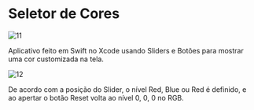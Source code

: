 # Seletor de Cores

![11](https://user-images.githubusercontent.com/56667001/159776248-39311160-8045-4049-b074-0097ddc3dfca.png)

Aplicativo feito em Swift no Xcode usando Sliders e Botões para mostrar uma cor customizada na tela.

![12](https://user-images.githubusercontent.com/56667001/159776594-8697a626-d5cd-429b-b51f-d9760ebf0052.png)

De acordo com a posição do Slider, o nível Red, Blue ou Red é definido, e ao apertar o botão Reset volta ao nível 0, 0, 0 no RGB.
